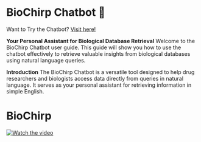# BioChirp Chatbot 🤖

Want to Try the Chatbot? [Visit here!](http://103.25.231.90:8003)

**Your Personal Assistant for Biological Database Retrieval**
Welcome to the BioChirp Chatbot user guide. This guide will show you how to use the chatbot effectively to retrieve valuable insights from biological databases using natural language queries.

**Introduction**
The BioChirp Chatbot is a versatile tool designed to help drug researchers and biologists access data directly from queries in natural language. It serves as your personal assistant for retrieving information in simple English.

# BioChirp
[![Watch the video](https://img.youtube.com/vi/VIDEO_ID/0.jpg)](https://https://www.youtube.com/watch?v=RV4LGLyLT1s&embeds_referring_euri=https%3A%2F%2Fwww.biochirp.net%2F&source_ve_path=Mjg2NjY)
